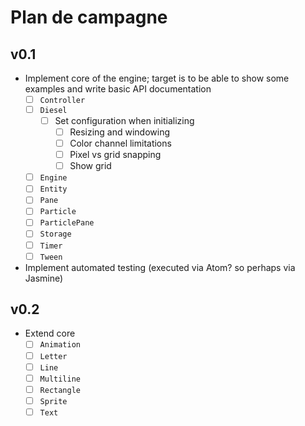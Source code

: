 # Plan de campagne

## v0.1

- Implement core of the engine; target is to be able to show some examples and write basic API documentation
  - [ ] `Controller`
  - [ ] `Diesel`
    - [ ] Set configuration when initializing
      - [ ] Resizing and windowing
      - [ ] Color channel limitations
      - [ ] Pixel vs grid snapping
      - [ ] Show grid
  - [ ] `Engine`
  - [ ] `Entity`
  - [ ] `Pane`
  - [ ] `Particle`
  - [ ] `ParticlePane`
  - [ ] `Storage`
  - [ ] `Timer`
  - [ ] `Tween`
- Implement automated testing (executed via Atom? so perhaps via Jasmine)

## v0.2

- Extend core
  - [ ] `Animation`
  - [ ] `Letter`
  - [ ] `Line`
  - [ ] `Multiline`
  - [ ] `Rectangle`
  - [ ] `Sprite`
  - [ ] `Text`
